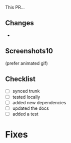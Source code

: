 
This PR...										       
											       
## Changes										       
											       
-											       
## Screenshots10									       
											       
(prefer animated gif)									       
											       
## Checklist										       
											       
- [ ] synced trunk									       
- [ ] tested locally									       
- [ ] added new dependencies								       
- [ ] updated the docs								       
- [ ] added a test									       
											       
# Fixes 										       
											       
